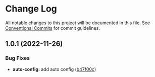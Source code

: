 # Change Log

All notable changes to this project will be documented in this file.
See [Conventional Commits](https://conventionalcommits.org) for commit guidelines.

## 1.0.1 (2022-11-26)

### Bug Fixes

- **auto-config:** add auto config ([b47f00c](https://github.com/waldronmatt/shareable-configs/commit/b47f00c75b1dc41386108a0723cdb57f3d6cb473))

